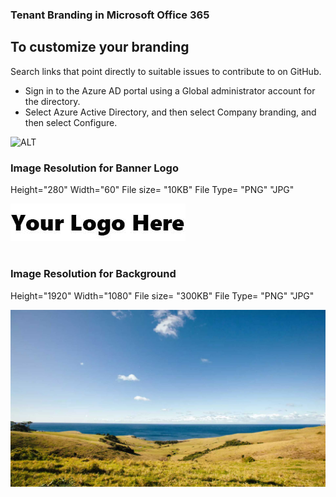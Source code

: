 ### Tenant Branding in Microsoft Office 365

## To customize your branding
Search links that point directly to suitable issues to contribute to on GitHub.
- Sign in to the Azure AD portal using a Global administrator account for the directory.
- Select Azure Active Directory, and then select Company branding, and then select Configure.

![ALT](https://github.com/Brisso/Office365/blob/master/Tenant%20Branding/Samples/Settings.jpg)

### Image Resolution for Banner Logo
Height="280" 
Width="60" 
File size= "10KB"
File Type= "PNG" "JPG"

![stack Overflow](https://github.com/Brisso/Office365/blob/master/Tenant%20Branding/Samples/O365_Banner_Logo.jpg)
#

### Image Resolution for Background
Height="1920" 
Width="1080" 
File size= "300KB"
File Type= "PNG" "JPG"

![stack Overflow](https://github.com/Brisso/Office365/blob/master/Tenant%20Branding/Samples/O365_Background.jpg)
